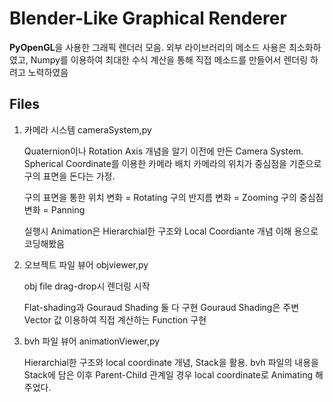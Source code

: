 # Blender-Like Graphical Renderer

 **PyOpenGL**을 사용한 그래픽 렌더러 모음. 외부 라이브러리의 메소드 사용은 최소화하였고, Numpy를 이용하여 최대한 수식 계산을 통해 직접 메소드를 만들어서 렌더링 하려고 노력하였음


## Files

1. 카메라 시스템  cameraSystem,py
 
    Quaternion이나 Rotation Axis 개념을 알기 이전에 만든 Camera System.
    Spherical Coordinate를 이용한 카메라 배치
    카메라의 위치가 중심점을 기준으로 구의 표면을 돈다는 가정.

    구의 표면을 통한 위치 변화 = Rotating
    구의 반지름 변화 = Zooming
    구의 중심점 변화 = Panning

    실행시 Animation은 Hierarchial한 구조와 Local Coordiante 개념 이해 용으로 코딩해봤음      
2. 오브젝트 파일 뷰어 objviewer,py

     obj file drag-drop시 렌더링 시작

     Flat-shading과 Gouraud Shading 둘 다 구현
     Gouraud Shading은 주변 Vector 값 이용하여 직접 계산하는 Function 구현

3. bvh 파일 뷰어 animationViewer,py

     Hierarchial한 구조와 local coordinate 개념, Stack을 활용.
     bvh 파일의 내용을 Stack에 담은 이후 Parent-Child 관계일 경우 local coordinate로 Animating 해 주었다.
